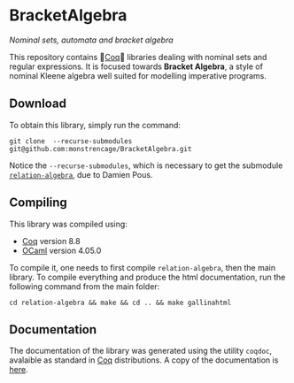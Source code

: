 # BracketAlgebra #

*Nominal sets, automata and bracket algebra*

This repository contains :chicken:[Coq](https://coq.inria.fr):chicken: libraries dealing with nominal sets and regular expressions. It is focused towards **Bracket Algebra**, a style of nominal Kleene algebra well suited for modelling imperative programs.

## Download ##

To obtain this library, simply run the command:
``` shell
git clone  --recurse-submodules git@github.com:monstrencage/BracketAlgebra.git
```
Notice the `--recurse-submodules`, which is necessary to get the submodule [`relation-algebra`](https://github.com/damien-pous/relation-algebra), due to Damien Pous.

## Compiling ##

This library was compiled using:

  * [Coq](https://coq.inria.fr) version 8.8
  * [OCaml](http://ocaml.org/) version 4.05.0
  
To compile it, one needs to first compile `relation-algebra`, then the main library. To compile everything and produce the html documentation, run the following command from the main folder:

``` shell
cd relation-algebra && make && cd .. && make gallinahtml
```

## Documentation ##

The documentation of the library was generated using the utility `coqdoc`, avalaible as standard in [Coq](https://coq.inria.fr) distributions.
A copy of the documentation is [here](paul.brunet-zamansky.fr/Brackets/html/toc.html).
		

